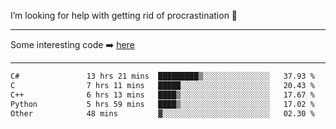 I’m looking for help with getting rid of procrastination 🤔

-----

Some interesting code :arrow_right: [here](https://github.com/zhen8838/playground)

-----

<!--START_SECTION:waka-->

```txt
C#               13 hrs 21 mins  █████████▒░░░░░░░░░░░░░░░   37.93 %
C                7 hrs 11 mins   █████░░░░░░░░░░░░░░░░░░░░   20.43 %
C++              6 hrs 13 mins   ████▒░░░░░░░░░░░░░░░░░░░░   17.67 %
Python           5 hrs 59 mins   ████▒░░░░░░░░░░░░░░░░░░░░   17.02 %
Other            48 mins         ▓░░░░░░░░░░░░░░░░░░░░░░░░   02.30 %
```

<!--END_SECTION:waka-->

<!--
**zhen8838/zhen8838** is a ✨ _special_ ✨ repository because its `README.md` (this file) appears on your GitHub profile.

Here are some ideas to get you started:

- 🔭 I’m currently working on ...
- 🌱 I’m currently learning ...
- 👯 I’m looking to collaborate on ...
 ...
- 💬 Ask me about ...
- 📫 How to reach me: ...
- 😄 Pronouns: ...
- ⚡ Fun fact: ...
-->
